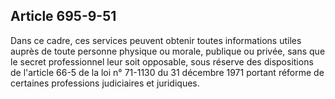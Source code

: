 Article 695-9-51
----
Dans ce cadre, ces services peuvent obtenir toutes informations utiles auprès de
toute personne physique ou morale, publique ou privée, sans que le secret
professionnel leur soit opposable, sous réserve des dispositions de l'article
66-5 de la loi n° 71-1130 du 31 décembre 1971 portant réforme de certaines
professions judiciaires et juridiques.
